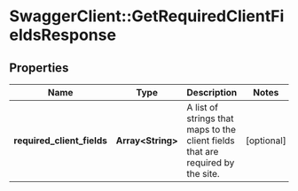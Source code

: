 # SwaggerClient::GetRequiredClientFieldsResponse

## Properties
Name | Type | Description | Notes
------------ | ------------- | ------------- | -------------
**required_client_fields** | **Array&lt;String&gt;** | A list of strings that maps to the client fields that are required by the site. | [optional] 



